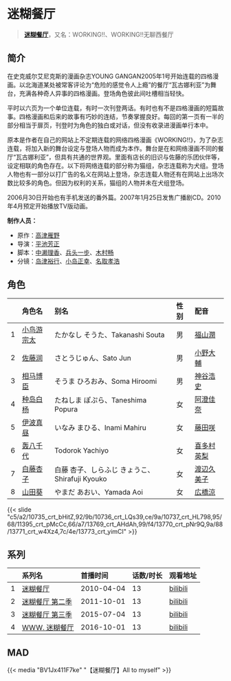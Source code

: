 # 迷糊餐厅


> <u>**[迷糊餐厅](http://bgm.tv/subject/4255)**</u>，又名：WORKING!!、WORKING!!无聊西餐厅

## 简介


在史克威尔艾尼克斯的漫画杂志YOUNG GANGAN2005年1号开始连载的四格漫画。以北海道某处被常客评论为“危险的感觉令人上瘾”的餐厅“瓦古娜利亚”为舞台，充满各种奇人异事的四格漫画。登场角色彼此间吐槽相当轻快。

平时以六页为一个单位连载，有时一次刊登两话。有时也有不是四格漫画的短篇故事。四格漫画和后来的故事有巧妙的连结，节奏掌握良好。每回的第一页有一半的部分相当于扉页，刊登时为角色的独白或对话，但没有收录进漫画单行本中。

原本是作者在自己的网站上不定期连载的网络四格漫画《WORKING!!》，为了杂志连载，将加入新的舞台设定与登场人物而成为本作。舞台是在和网络漫画不同的餐厅“瓦古娜利亚”，但具有共通的世界观。里面有店长的旧识与佐藤的乐团伙伴等，设定相联的角色存在。以下将网络连载的部分称为猫组，杂志连载称为犬组。登场人物也有一部分以打广告的名义在网站上登场，杂志连载人物还有在网站上出场次数比较多的角色。但因为权利的关系，猫组的人物并未在犬组登场。

2006月30日开始也有手机发送的番外篇。2007年1月25日发售广播剧CD。2010年4月预定开始播放TV版动画。

**制作人员：**
- 原作：[高津雁野](http://bgm.tv/person/11079)
- 导演：[平池芳正](http://bgm.tv/person/2755)
- 脚本：[中濑理香](http://bgm.tv/person/2728)、[兵头一步](http://bgm.tv/person/2943)、[木村畅](http://bgm.tv/person/709)
- 分镜：[岛津裕行](http://bgm.tv/person/11704)、[小岛正幸](http://bgm.tv/person/750)、[名取孝浩](http://bgm.tv/person/13269)

## 角色

|     |   角色名   |   别名  | 性别 |  配音  |
|:--- |:------  |:----      |:---  |:--   |
| 1 | [小鸟游宗太](http://bgm.tv/character/10735) | たかなし そうた、Takanashi Souta | 男 | [福山潤](http://bgm.tv/person/3818) |
| 2 | [佐藤润](http://bgm.tv/character/10736) | さとうじゅん、Sato Jun | 男 | [小野大輔](http://bgm.tv/person/4456) |
| 3 | [相马博臣](http://bgm.tv/character/10737) | そうま ひろおみ、Soma Hiroomi | 男 | [神谷浩史](http://bgm.tv/person/4232) |
| 4 | [种岛白杨](http://bgm.tv/character/11395) | たねしま ぽぷら、Taneshima Popura | 女 | [阿澄佳奈](http://bgm.tv/person/4868) |
| 5 | [伊波真昼](http://bgm.tv/character/13769) | いなみ まひる、Inami Mahiru | 女 | [藤田咲](http://bgm.tv/person/5014) |
| 6 | [轰八千代](http://bgm.tv/character/13770) | Todorok Yachiyo | 女 | [喜多村英梨](http://bgm.tv/person/4251) |
| 7 | [白藤杏子](http://bgm.tv/character/13771) | 白藤 杏子、しらふじ きょうこ、Shirafuji Kyouko | 女 | [渡辺久美子](http://bgm.tv/person/3819) |
| 8 | [山田葵](http://bgm.tv/character/13773) | やまだ あおい、Yamada Aoi | 女 | [広橋涼](http://bgm.tv/person/4165) |

{{< slide "c5/a2/10735_crt_bHitZ,92/9b/10736_crt_LQs39,ce/9a/10737_crt_HL798,95/68/11395_crt_pMcCc,66/a7/13769_crt_AHdAh,99/f4/13770_crt_pNr9Q,9a/88/13771_crt_w4Xz4,7c/4e/13773_crt_yimCI" >}}

## 系列

|     |   系列名   |   首播时间  | 话数/时长  | 观看地址 |
|:---  |:------    |:----      |:---       |:---  |
| 1 |[迷糊餐厅](https://bgm.tv/subject/4255)| 2010-04-04 | 13 | [bilibili](https://www.bilibili.com/bangumi/play/ss866)  |
| 2 |[迷糊餐厅 第二季](https://bgm.tv/subject/20547)| 2011-10-01 | 13 | [bilibili](https://www.bilibili.com/bangumi/play/ss867)  |
| 3 |[迷糊餐厅 第三季](https://bgm.tv/subject/110648)| 2015-07-04 | 13 | [bilibili](https://www.bilibili.com/bangumi/play/ss2587)  |
| 4 |[WWW. 迷糊餐厅](https://bgm.tv/subject/176599)| 2016-10-01 | 13 | [bilibili](https://www.bilibili.com/bangumi/play/ep96596)  |


## MAD

{{< media  "BV1Jx411F7ke"
"【迷糊餐厅】All to myself"  >}}
